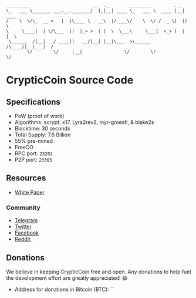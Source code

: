 ```
_________                        __  .__       _________        .__
\_   ___ \_______ ___.__._______/  |_|__| ____ \_   ___ \  ____ |__| ____
/    \  \/\_  __ <   |  |\____ \   __\  |/ ___\/    \  \/ /  _ \|  |/    \
\     \____|  | \/\___  ||  |_> >  | |  \  \___\     \___(  <_> )  |   |  \
 \______  /|__|   / ____||   __/|__| |__|\___  >\______  /\____/|__|___|  /
        \/        \/     |__|                \/        \/               \/
```
# CrypticCoin Source Code

## Specifications

* PoW (proof of work)
* Algorithms: scrypt, x17, Lyra2rev2, myr-groestl, & blake2s
* Blocktime: 30 seconds
* Total Supply: 7.6 Billion
* 55% pre-mined
* FreeCO
* RPC port: `23202`
* P2P port: `23303`

## Resources


* [White Paper](https://crypticcoin.io/wp-content/uploads/2018/04/CrypticCoin-NonTechnical-4-11-18.pdf)

### Community

* [Telegram](https://t.me/joinchat/F15Kfw-fofypCOxrZ-5s6Q)
* [Twitter](https://twitter.com/crypticcoin_io)
* [Facebook](https://www.facebook.com/CrypticCoin.io/)
* [Reddit](https://www.reddit.com/r/crypticcoin/)



## Donations

We believe in keeping CrypticCoin free and open. Any donations to help fuel the development effort are greatly appreciated! :smile:

* Address for donations in Bitcoin (BTC): ``

